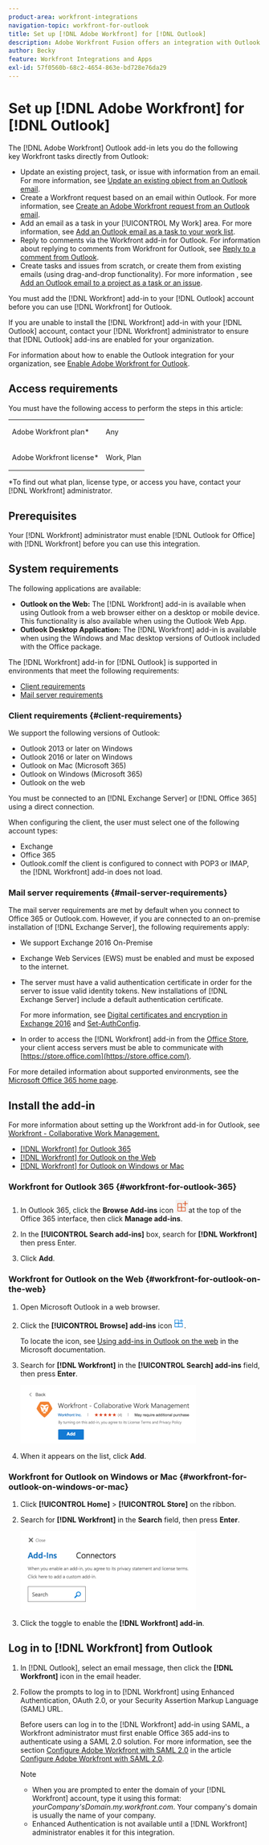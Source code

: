 ```yaml
---
product-area: workfront-integrations
navigation-topic: workfront-for-outlook
title: Set up [!DNL Adobe Workfront] for [!DNL Outlook]
description: Adobe Workfront Fusion offers an integration with Outlook. This article describes how you can start using this integration in your own workflows.
author: Becky
feature: Workfront Integrations and Apps
exl-id: 57f0560b-68c2-4654-863e-bd728e76da29
---
```

# Set up [!DNL Adobe Workfront] for [!DNL Outlook]

The [!DNL Adobe Workfront] Outlook add-in lets you do the following key&nbsp;Workfront tasks directly from Outlook:

* Update an existing project, task, or issue with information from an email. For more information, see [Update an existing object from an Outlook email](../../workfront-integrations-and-apps/using-workfront-with-outlook/update-an-existing-object-from-an-outlook-email.md).
* Create a Workfront request based on an email within Outlook. For more information, see [Create an Adobe Workfront request from an Outlook email](../../workfront-integrations-and-apps/using-workfront-with-outlook/create-a-wf-request-from-an-outlook-email.md).
* Add an email as a task in your [!UICONTROL My Work] area. For more information, see [Add an Outlook email as a task to your work list](../../workfront-integrations-and-apps/using-workfront-with-outlook/add-outlook-email-as-task-to-your-work-list.md).
* Reply to comments via the Workfront add-in for Outlook. For information about replying to comments from Workfront for Outlook, see [Reply to a comment from Outlook](../../workfront-integrations-and-apps/using-workfront-with-outlook/reply-to-a-comment-from-outlook.md).
* Create tasks and issues from scratch, or create them from existing emails (using drag-and-drop functionality). For more information , see [Add an Outlook email to a project as a task or an issue](../../workfront-integrations-and-apps/using-workfront-with-outlook/add-outlook-email-to-project-as-task-or-issue.md).

You must add the [!DNL Workfront] add-in to your [!DNL Outlook] account before you can&nbsp;use [!DNL Workfront] for Outlook.

If you are unable to install the [!DNL Workfront] add-in with your [!DNL Outlook] account, contact your [!DNL Workfront] administrator to ensure that [!DNL Outlook] add-ins are enabled for your organization.

For information about how to enable the Outlook integration for your organization, see [Enable Adobe Workfront for Outlook](../../administration-and-setup/configure-integrations/enable-workfront-for-outlook.md).

## Access requirements

You must have the following access to perform the steps in this article:

<table style="table-layout:auto"> 
 <col> 
 <col> 
 <tbody> 
  <tr> 
   <td role="rowheader">Adobe Workfront plan*</td> 
   <td> <p>Any</p> </td> 
  </tr> 
  <tr> 
   <td role="rowheader">Adobe Workfront license*</td> 
   <td> <p>Work, Plan</p> </td> 
  </tr> 
 </tbody> 
</table>

&#42;To find out what plan, license type, or access you have, contact your [!DNL Workfront] administrator.

## Prerequisites

Your [!DNL Workfront] administrator must enable [!DNL Outlook for Office] with [!DNL Workfront] before you can use this integration.

## System requirements

The following applications are available:&nbsp;

* **Outlook on the Web:** The [!DNL Workfront] add-in is available when using Outlook from a&nbsp;web browser either on a desktop or mobile device. This functionality is also available when using the Outlook Web App.
* **Outlook Desktop Application:** The [!DNL Workfront] add-in is available when using the Windows and Mac desktop versions of Outlook included with the Office package.

The [!DNL Workfront] add-in for [!DNL Outlook] is supported in environments that meet the following requirements:

* [Client requirements](#client-requirements)
* [Mail server requirements](#mail-server-requirements)

### Client requirements {#client-requirements}

We support the following versions of Outlook:&nbsp;

* Outlook 2013 or later on Windows
* Outlook 2016 or later on Windows
* Outlook on Mac (Microsoft 365)
* Outlook on Windows (Microsoft 365)
* Outlook on the web

You must be connected to an [!DNL Exchange Server] or [!DNL Office 365] using a direct connection.

When configuring the client, the user must select one of the following account types:

* Exchange
* Office 365
* Outlook.com&#x200B;**&#x200B;**&#x200B;If the client is configured to connect with POP3 or IMAP, the [!DNL Workfront] add-in does not load.

### Mail server requirements {#mail-server-requirements}

The mail server requirements are met by default when you connect to Office 365 or Outlook.com. However, if you are connected to an on-premise installation of [!DNL Exchange Server], the following requirements apply:

* We support Exchange 2016 On-Premise&nbsp;
* Exchange Web Services (EWS) must be enabled and must be exposed to the internet.&nbsp;
* The server must have a valid authentication certificate in order for the server to issue valid identity tokens. New installations of [!DNL Exchange Server] include a default authentication certificate.

   For more information, see [Digital certificates and encryption in Exchange 2016](https://technet.microsoft.com/en-us/library/dd351044(v=exchg.160).aspx) and [Set-AuthConfig](https://technet.microsoft.com/en-us/library/jj215766(v=exchg.160).aspx).

* In order to access the [!DNL Workfront] add-in from the [Office Store](https://store.office.com/), your client access servers must be able to communicate with&nbsp; [https://store.office.com](https://store.office.com/).

For more detailed information about supported environments, see the [Microsoft Office 365 home page](https://products.office.com/en-us/office-365-home).

## Install the add-in

For more information about setting up the Workfront add-in for Outlook, see [Workfront - Collaborative Work Management.](https://appsource.microsoft.com/en-us/product/office/WA104380943?tab=Overview)

* [[!DNL Workfront] for Outlook 365](#workfront-for-outlook-365)
* [[!DNL Workfront] for Outlook on the Web](#workfront-for-outlook-on-the-web)
* [[!DNL Workfront] for Outlook on Windows or Mac](#workfront-for-outlook-on-windows-or-mac)

### Workfront for Outlook 365 {#workfront-for-outlook-365}

1. In Outlook 365, click the **Browse Add-ins** icon ![](assets/outlook-add-in-26x26.png)at the top of the Office 365 interface, then click **Manage add-ins**.

1. In the **[!UICONTROL Search add-ins]** box, search for **[!DNL Workfront]** then press Enter.&nbsp;

1. Click **Add**.

### Workfront for Outlook on the Web {#workfront-for-outlook-on-the-web}

1. Open Microsoft Outlook in a web browser.
1. Click the **[!UICONTROL Browse] add-ins** icon ![](assets/outlook-add-in-web-version-20x20.png).

   To locate the icon, see [Using add-ins in Outlook on the web](https://support.microsoft.com/en-us/office/using-add-ins-in-outlook-on-the-web-8f2ce816-5df4-44a5-958c-f7f9d6dabdce#bkmk_addaddinsicon) in the Microsoft documentation.

1. Search for **[!DNL Workfront]** in the **[!UICONTROL Search] add-ins** field, then press **Enter**.

   ![workfront_for_outlook_on_the_web.png](assets/workfront-for-outlook-on-the-web-350x116.png)

1. When it appears on the list, click **Add**.

### Workfront for Outlook on Windows or Mac {#workfront-for-outlook-on-windows-or-mac}

1. Click **[!UICONTROL Home]** > **[!UICONTROL Store]** on the ribbon.

1. Search for **[!DNL Workfront]** in the **Search** field, then press **Enter**.

   ![o365_addin_search.png](assets/o365-addin-search-350x158.png)

1. Click the toggle to enable the **[!DNL Workfront] add-in**.

## Log in to [!DNL Workfront] from Outlook

1. In [!DNL Outlook], select an email message, then click the **[!DNL Workfront]** icon in the email header.
1. Follow the prompts to log in to [!DNL Workfront] using Enhanced Authentication, OAuth 2.0, or your Security Assertion Markup Language (SAML) URL.

   Before users can log in to the [!DNL Workfront] add-in using SAML, a Workfront administrator must first enable Office 365 add-ins to authenticate using a SAML 2.0 solution. For more information, see the section [Configure Adobe Workfront with SAML 2.0](../../administration-and-setup/add-users/single-sign-on/configure-workfront-saml-2.md#enable-saml-with-office-365) in the article [Configure Adobe Workfront with SAML 2.0](../../administration-and-setup/add-users/single-sign-on/configure-workfront-saml-2.md).

   >[!NOTE]
   >
   >* When you are prompted to enter the domain of your [!DNL Workfront] account, type it using this format: *yourCompany'sDomain.my.workfront.com*. Your company's domain is usually the name of your company.
   >* Enhanced Authentication is not available until a [!DNL Workfront] administrator enables it for this integration.

